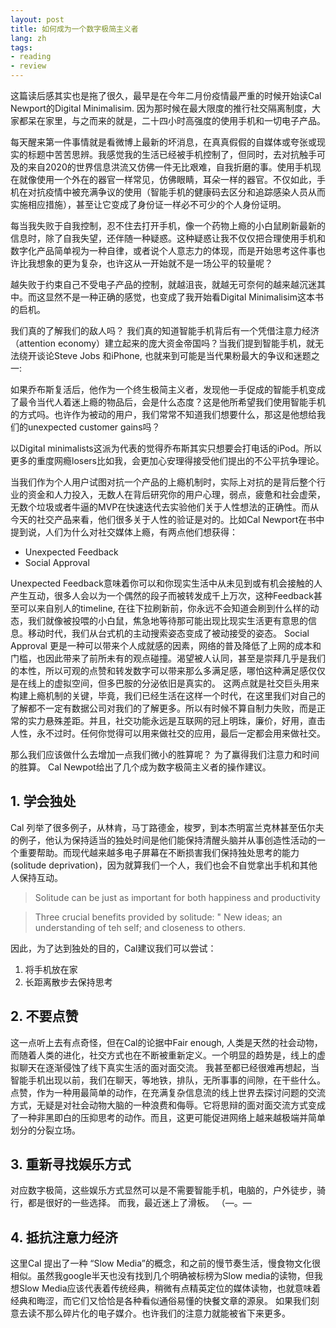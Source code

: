 ```yaml
---
layout: post
title: 如何成为一个数字极简主义者
lang: zh
tags:
- reading
- review
---
```


这篇读后感其实也是拖了很久，最早是在今年二月份疫情最严重的时候开始读Cal Newport的Digital Minimalisim. 因为那时候在最大限度的推行社交隔离制度，大家都呆在家里，与之而来的就是，二十四小时高强度的使用手机和一切电子产品。

每天醒来第一件事情就是看微博上最新的坏消息，在真真假假的自媒体或夸张或现实的标题中苦苦思辨。我感觉我的生活已经被手机控制了，但同时，去对抗触手可及的来自2020的世界信息洪流又仿佛一件无比艰难，自我折磨的事。使用手机现在就像使用一个外在的器官一样常见，仿佛眼睛，耳朵一样的器官。不仅如此，手机在对抗疫情中被充满争议的使用（智能手机的健康码去区分和追踪感染人员从而实施相应措施），甚至让它变成了身份证一样必不可少的个人身份证明。

每当我失败于自我控制，忍不住去打开手机，像一个药物上瘾的小白鼠刷新最新的信息时，除了自我失望，还伴随一种疑惑。这种疑惑让我不仅仅把合理使用手机和数字化产品简单视为一种自律，或者说个人意志力的体现，而是开始思考这件事也许比我想象的更为复杂，也许这从一开始就不是一场公平的较量呢？ 

越失败于约束自己不受电子产品的控制，就越沮丧，就越无可奈何的越来越沉迷其中。而这显然不是一种正确的感觉，也变成了我开始看Digital Minimalisim这本书的启机。

我们真的了解我们的敌人吗？ 我们真的知道智能手机背后有一个凭借注意力经济（attention economy）建立起来的庞大资金帝国吗？当我们提到智能手机，就无法绕开谈论Steve Jobs 和iPhone, 也就来到可能是当代果粉最大的争议和迷题之一: 

如果乔布斯复活后，他作为一个终生极简主义者，发现他一手促成的智能手机变成了最令当代人着迷上瘾的物品后，会是什么态度？这是他所希望我们使用智能手机的方式吗。也许作为被动的用户，我们常常不知道我们想要什么，那这是他想给我们的unexpected customer gains吗？

以Digital minimalists这派为代表的觉得乔布斯其实只想要会打电话的iPod。所以更多的重度网瘾losers比如我，会更加心安理得接受他们提出的不公平抗争理论。

当我们作为个人用户试图对抗一个产品的上瘾机制时，实际上对抗的是背后整个行业的资金和人力投入，无数人在背后研究你的用户心理，弱点，疲惫和社会虚荣，无数个垃圾或者牛逼的MVP在快速迭代去实验他们关于人性想法的正确性。而从今天的社交产品来看，他们很多关于人性的验证是对的。比如Cal Newport在书中提到说，人们为什么对社交媒体上瘾，有两点他们想获得：
* Unexpected Feedback
* Social Approval

Unexpected Feedback意味着你可以和你现实生活中从未见到或有机会接触的人产生互动，很多人会以为一个偶然的段子而被转发成千上万次，这种Feedback甚至可以来自别人的timeline, 在往下拉刷新前，你永远不会知道会刷到什么样的动态，我们就像被投喂的小白鼠，焦急地等待那可能出现比现实生活更有意思的信息。移动时代，我们从台式机的主动搜索姿态变成了被动接受的姿态。
Social Approval 更是一种可以带来个人成就感的因素，网络的普及降低了上网的成本和门槛，也因此带来了前所未有的观点碰撞。渴望被人认同，甚至是崇拜几乎是我们的本性，所以可观的点赞和转发数字可以带来那么多满足感，哪怕这种满足感仅仅是在线上的虚拟空间，但多巴胺的分泌依旧是真实的。
这两点就是社交巨头用来构建上瘾机制的关键，毕竟，我们已经生活在这样一个时代，在这里我们对自己的了解都不一定有数据公司对我们的了解更多。所以有时候不算自制力失败，而是正常的实力悬殊差距。并且，社交功能永远是互联网的冠上明珠，廉价，好用，直击人性，永不过时。任何你觉得可以用来做社交的应用，最后一定都会用来做社交。

那么我们应该做什么去增加一点我们微小的胜算呢？ 为了赢得我们注意力和时间的胜算。
Cal Newpot给出了几个成为数字极简主义者的操作建议。

## 1. 学会独处
Cal 列举了很多例子，从林肯，马丁路德金，梭罗，到本杰明富兰克林甚至伍尔夫的例子，他认为保持适当的独处时间是他们能保持清醒头脑并从事创造性活动的一个重要帮助。而现代越来越多电子屏幕在不断损害我们保持独处思考的能力(solitude deprivation)，因为就算我们一个人，我们也会不自觉拿出手机和其他人保持互动。
> Solitude can be just as important for both happiness and productivity

> Three crucial benefits provided by solitude: " New ideas; an understanding of teh self; and closeness to others. 

因此，为了达到独处的目的，Cal建议我们可以尝试：
1. 将手机放在家
2. 长距离散步去保持思考


## 2. 不要点赞
这一点听上去有点奇怪，但在Cal的论据中Fair enough,  人类是天然的社会动物，而随着人类的进化，社交方式也在不断被重新定义。一个明显的趋势是，线上的虚拟聊天在逐渐侵蚀了线下真实生活的面对面交流。
我甚至都已经很难再想起，当智能手机出现以前，我们在聊天，等地铁，排队，无所事事的间隙，在干些什么。
点赞，作为一种用最简单的动作，在充满复杂信息流的线上世界去探讨问题的交流方式，无疑是对社会动物大脑的一种浪费和侮辱。它将思辩的面对面交流方式变成了一种非黑即白的压抑思考的动作。而且，这更可能促进网络上越来越极端并简单划分的分裂立场。

## 3. 重新寻找娱乐方式
对应数字极简，这些娱乐方式显然可以是不需要智能手机，电脑的，户外徒步，骑行，都是很好的一些选择。
而我，最近迷上了滑板。 （—。—

## 4. 抵抗注意力经济
这里Cal 提出了一种 “Slow Media”的概念，和之前的慢节奏生活，慢食物文化很相似。虽然我google半天也没有找到几个明确被标榜为Slow media的读物，但我想Slow Media应该代表着传统经典，稍微有点精英定位的媒体读物，也就意味着经典和晦涩，而它们又恰恰是各种看似通俗易懂的快餐文章的源泉。
如果我们刻意去读不那么碎片化的电子媒介。也许我们的注意力就能被省下来更多。
